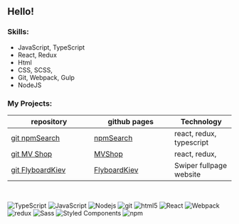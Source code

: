 ## Hello!

### Skills:

-   JavaScript, TypeScript
-   React, Redux
-   Html
-   CSS, SCSS,
-   Git, Webpack, Gulp
-   NodeJS

### My Projects:

<div style="width: 100%">

| repository                                                                   |                               github pages                                |        Technology        |
| ---------------------------------------------------------------------------- | ----------------------------------------------------------------------- | ---------------------- |
| <a href="https://github.com/serhiihaniuk/findnpm">git npmSearch</a> <img width=200/>|<a href="https://serhiihaniuk.github.io/findnpm/">npmSearch</a><img width=200/>     | react, redux, typescript |
| <a href="https://github.com/serhiihaniuk/mvshop">git MV Shop</a>            <img width=200/>|<a href="https://serhiihaniuk.github.io/mvshop/">MVShop</a><img width=200/>   |      react, redux,       |
| <a href="https://github.com/serhiihaniuk/FlyboardKiev-">git FlyboardKiev</a><img width=200/>|<a href="https://github.com/serhiihaniuk/FlyboardKiev-">FlyboardKiev</a>  <img width=200/>| Swiper fullpage website  |

</div>
</br>

<p>
 

  <img alt="TypeScript" src="https://img.shields.io/badge/-TypeScript-007ACC?style=flat-square&logo=typescript&logoColor=white" />
  <img alt="JavaScript" src="https://img.shields.io/badge/-JavaScript-FCAA00?style=flat-square&logo=JavaScript&logoColor=white" />
  <img alt="Nodejs" src="https://img.shields.io/badge/-Nodejs-43853d?style=flat-square&logo=Node.js&logoColor=white" />
  <img alt="git" src="https://img.shields.io/badge/-Git-F05032?style=flat-square&logo=git&logoColor=white" />
  <img alt="html5" src="https://img.shields.io/badge/-HTML5-E34F26?style=flat-square&logo=html5&logoColor=white" />
  <img alt="React" src="https://img.shields.io/badge/-React-45b8d8?style=flat-square&logo=react&logoColor=white" />
  <img alt="Webpack" src="https://img.shields.io/badge/-Webpack-8DD6F9?style=flat-square&logo=webpack&logoColor=white" /> 
  <img alt="redux" src="https://img.shields.io/badge/-Redux-764ABC?style=flat-square&logo=redux&logoColor=white" />
  <img alt="Sass" src="https://img.shields.io/badge/-Sass-CC6699?style=flat-square&logo=sass&logoColor=white" />
  <img alt="Styled Components" src="https://img.shields.io/badge/-Styled_Components-db7092?style=flat-square&logo=styled-components&logoColor=white" />
  <img alt="npm" src="https://img.shields.io/badge/-NPM-CB3837?style=flat-square&logo=npm&logoColor=white" />

 
</p>
